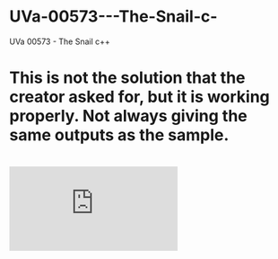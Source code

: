 # UVa-00573---The-Snail-c-
UVa 00573 - The Snail  c++

# This is not the solution that the creator asked for, but it is working properly. Not always giving the same outputs as the sample.
# ![Original problem](https://onlinejudge.org/index.php?option=onlinejudge&page=show_problem&problem=514)
